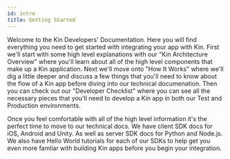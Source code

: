 ```yaml
---
id: intro
title: Getting Started
---
```


Welcome to the Kin Developers' Documentation.  Here you will find everything you need to get started with integrating
your app with Kin. First we'll start with some high level explanations with our "Kin Architecture Overview" where you'll learn
about all of the high level components that make up a Kin application.  Next we'll move onto "How It Works" where
we'll dig a little deeper and discuss a few things that you'll need to know about the flow of a Kin app before diving 
into our technical documenation.  Then you can check out our "Developer Checklist" where you can see all the necessary
pieces that you'll need to develop a Kin app in both our Test and Production environments.

Once you feel comfortable with all of the high level information it's the perfect time to move to our technical docs.
We have client SDK docs for iOS, Android and Unity.  As well as server SDK docs for Python and Node.js.  
We also have Hello World tutorials for each of our SDKs to help get you even more famliar with building Kin apps before
you begin your integration.
